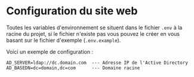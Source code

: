 # Configuration du site web

Toutes les variables d'environnement se situent dans le fichier ```.env``` à la racine du projet, si le fichier n'existe pas vous pouvez le créer en vous basant sur le fichier d'exemple (```.env.example```).

Voici un exemple de configuration :

```
AD_SERVER=ldap://dc.domain.com  --- Adresse IP de l'Active Directory
AD_BASEDN=dc=domain,dc=com      --- Domaine racine
```